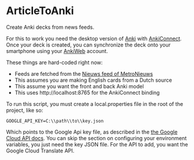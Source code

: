 # ArticleToAnki
Create Anki decks from news feeds.


For this to work you need the desktop version of [Anki](https://apps.ankiweb.net/) with [AnkiConnect](https://github.com/FooSoft/anki-connect). Once your deck is created, you can synchronize the deck onto your smartphone using your [AnkiWeb](https://ankiweb.net/about) account.

These things are hard-coded right now:
* Feeds are fetched from the [Nieuws feed of MetroNieuws](https://www.metronieuws.nl/in-het-nieuws/feed/)
* This assumes you are making English cards from a Dutch source
* This assume you want the front and back Anki model
* This uses http://localhost:8765 for the AnkiConnect binding

To run this script, you must create a local.properties file in the root of the project, like so:

```
GOOGLE_API_KEY=C:\\path\\to\\key.json
```

Which points to the Google Api key file, as described in the [the Google Cloud API docs](https://cloud.google.com/storage/docs/reference/libraries#setting_up_authentication). You can skip the section on configuring your environment variables, you just need the key JSON file. For the API to add, you want the Google Cloud Translate API.
